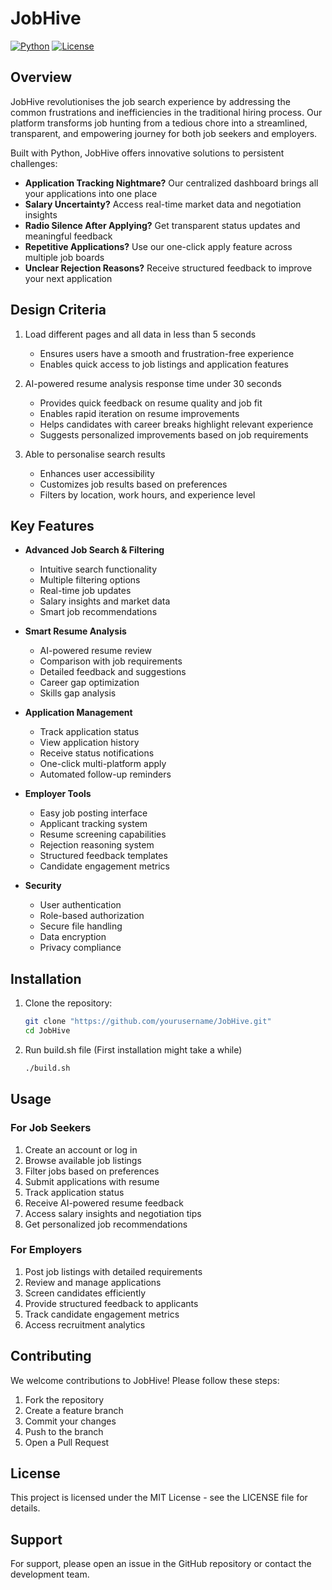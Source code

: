 # JobHive

[![Python](https://img.shields.io/badge/python-3.6%2B-blue.svg)](https://www.python.org/downloads/)
[![License](https://img.shields.io/badge/license-MIT-green.svg)](https://opensource.org/licenses/MIT)

## Overview

JobHive revolutionises the job search experience by addressing the common frustrations and inefficiencies in the traditional hiring process. Our platform transforms job hunting from a tedious chore into a streamlined, transparent, and empowering journey for both job seekers and employers.

Built with Python, JobHive offers innovative solutions to persistent challenges:
- **Application Tracking Nightmare?** Our centralized dashboard brings all your applications into one place
- **Salary Uncertainty?** Access real-time market data and negotiation insights
- **Radio Silence After Applying?** Get transparent status updates and meaningful feedback
- **Repetitive Applications?** Use our one-click apply feature across multiple job boards
- **Unclear Rejection Reasons?** Receive structured feedback to improve your next application

## Design Criteria

1. Load different pages and all data in less than 5 seconds
   - Ensures users have a smooth and frustration-free experience
   - Enables quick access to job listings and application features

2. AI-powered resume analysis response time under 30 seconds
   - Provides quick feedback on resume quality and job fit
   - Enables rapid iteration on resume improvements
   - Helps candidates with career breaks highlight relevant experience
   - Suggests personalized improvements based on job requirements

3. Able to personalise search results
   - Enhances user accessibility
   - Customizes job results based on preferences
   - Filters by location, work hours, and experience level

## Key Features

- **Advanced Job Search & Filtering**
  - Intuitive search functionality
  - Multiple filtering options
  - Real-time job updates
  - Salary insights and market data
  - Smart job recommendations

- **Smart Resume Analysis**
  - AI-powered resume review
  - Comparison with job requirements
  - Detailed feedback and suggestions
  - Career gap optimization
  - Skills gap analysis

- **Application Management**
  - Track application status
  - View application history
  - Receive status notifications
  - One-click multi-platform apply
  - Automated follow-up reminders

- **Employer Tools**
  - Easy job posting interface
  - Applicant tracking system
  - Resume screening capabilities
  - Rejection reasoning system
  - Structured feedback templates
  - Candidate engagement metrics

- **Security**
  - User authentication
  - Role-based authorization
  - Secure file handling
  - Data encryption
  - Privacy compliance

## Installation

1. Clone the repository:
   ```bash
   git clone "https://github.com/yourusername/JobHive.git"
   cd JobHive
   ```

2. Run build.sh file (First installation might take a while)
   ```bash
   ./build.sh
   ```

## Usage

### For Job Seekers

1. Create an account or log in
2. Browse available job listings
3. Filter jobs based on preferences
4. Submit applications with resume
5. Track application status
6. Receive AI-powered resume feedback
7. Access salary insights and negotiation tips
8. Get personalized job recommendations

### For Employers

1. Post job listings with detailed requirements
2. Review and manage applications
3. Screen candidates efficiently
4. Provide structured feedback to applicants
5. Track candidate engagement metrics
6. Access recruitment analytics

## Contributing

We welcome contributions to JobHive! Please follow these steps:

1. Fork the repository
2. Create a feature branch
3. Commit your changes
4. Push to the branch
5. Open a Pull Request

## License

This project is licensed under the MIT License - see the LICENSE file for details.

## Support

For support, please open an issue in the GitHub repository or contact the development team.
